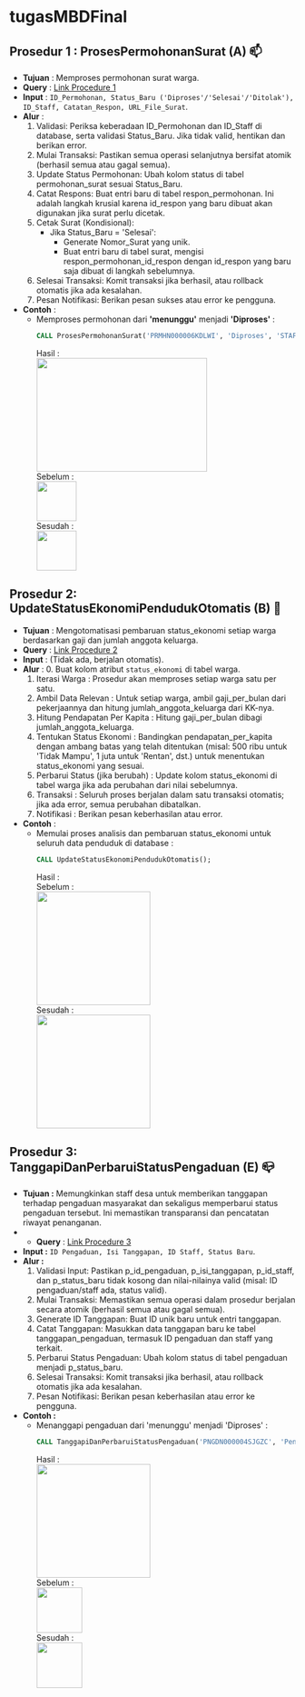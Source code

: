 # tugasMBDFinal

## Prosedur 1 : ProsesPermohonanSurat (A) 📫
- **Tujuan** : Memproses permohonan surat warga.
- **Query** : [Link Procedure 1](https://github.com/itozt/tugasMBDFinal/blob/main/procedure1.sql)
- **Input** : `ID_Permohonan, Status_Baru ('Diproses'/'Selesai'/'Ditolak'), ID_Staff, Catatan_Respon, URL_File_Surat`.
- **Alur** :
  1. Validasi: Periksa keberadaan ID_Permohonan dan ID_Staff di database, serta validasi Status_Baru. Jika tidak valid, hentikan dan berikan error.
  2. Mulai Transaksi: Pastikan semua operasi selanjutnya bersifat atomik (berhasil semua atau gagal semua).
  3. Update Status Permohonan: Ubah kolom status di tabel permohonan_surat sesuai Status_Baru.
  4. Catat Respons: Buat entri baru di tabel respon_permohonan. Ini adalah langkah krusial karena id_respon yang baru dibuat akan digunakan jika surat perlu dicetak.
  5. Cetak Surat (Kondisional):
     - Jika Status_Baru = 'Selesai':
       - Generate Nomor_Surat yang unik.
       - Buat entri baru di tabel surat, mengisi respon_permohonan_id_respon dengan id_respon yang baru saja dibuat di langkah sebelumnya.
  6. Selesai Transaksi: Komit transaksi jika berhasil, atau rollback otomatis jika ada kesalahan.
  7. Pesan Notifikasi: Berikan pesan sukses atau error ke pengguna.
- **Contoh** :
  - Memproses permohonan dari **'menunggu'** menjadi **'Diproses'** : <br>
    ``` sql
    CALL ProsesPermohonanSurat('PRMHN000006KDLWI', 'Diproses', 'STAFF23YLQSFBKJJ', 'Permohonan diterima, sedang verifikasi dokumen.', NULL);
    ```
    Hasil : <br>
    <img src="https://github.com/user-attachments/assets/44455b29-132a-436b-9f80-0eed35eda94d" width="300" height="200"><br>
    Sebelum : <br>
    <img src="https://github.com/user-attachments/assets/89920db8-4835-4a7a-99eb-9895df4e3269" height="70"> <br>
    Sesudah : <br>
    <img src="https://github.com/user-attachments/assets/1ab6890c-11ac-4914-8166-e9e7c8a85a45" height="70">


## Prosedur 2: UpdateStatusEkonomiPendudukOtomatis (B) 💸
- **Tujuan** : Mengotomatisasi pembaruan status_ekonomi setiap warga berdasarkan gaji dan jumlah anggota keluarga.
- **Query** : [Link Procedure 2](https://github.com/itozt/tugasMBDFinal/blob/main/procedure2.sql)
- **Input** : (Tidak ada, berjalan otomatis).
- **Alur** :
  0. Buat kolom atribut `status_ekonomi` di tabel warga.
  1. Iterasi Warga : Prosedur akan memproses setiap warga satu per satu.
  2. Ambil Data Relevan : Untuk setiap warga, ambil gaji_per_bulan dari pekerjaannya dan hitung jumlah_anggota_keluarga dari KK-nya.
  3. Hitung Pendapatan Per Kapita : Hitung gaji_per_bulan dibagi jumlah_anggota_keluarga.
  4. Tentukan Status Ekonomi : Bandingkan pendapatan_per_kapita dengan ambang batas yang telah ditentukan (misal: 500 ribu untuk 'Tidak Mampu', 1 juta untuk 'Rentan', dst.) untuk menentukan status_ekonomi yang sesuai.
  5. Perbarui Status (jika berubah) : Update kolom status_ekonomi di tabel warga jika ada perubahan dari nilai sebelumnya.
  6. Transaksi : Seluruh proses berjalan dalam satu transaksi otomatis; jika ada error, semua perubahan dibatalkan.
  7. Notifikasi : Berikan pesan keberhasilan atau error.
- **Contoh** :
  - Memulai proses analisis dan pembaruan status_ekonomi untuk seluruh data penduduk di database :
    ``` sql
    CALL UpdateStatusEkonomiPendudukOtomatis();
    ```
    Hasil : <br>
    Sebelum : <br>
    <img src="https://github.com/user-attachments/assets/a0f08407-5600-4044-8070-54b5fc6e6405" height="200"> <br>
    Sesudah : <br>
    <img src="https://github.com/user-attachments/assets/a19bf705-8dd4-4414-a388-859987d53eda" height="200">


## Prosedur 3: TanggapiDanPerbaruiStatusPengaduan (E) 📪
- **Tujuan :** Memungkinkan staff desa untuk memberikan tanggapan terhadap pengaduan masyarakat dan sekaligus memperbarui status pengaduan tersebut. Ini memastikan transparansi dan pencatatan riwayat penanganan.
- - **Query** : [Link Procedure 3](https://github.com/itozt/tugasMBDFinal/blob/main/procedure3.sql)
- **Input :** `ID Pengaduan, Isi Tanggapan, ID Staff, Status Baru`.
- **Alur :**
  1. Validasi Input: Pastikan p_id_pengaduan, p_isi_tanggapan, p_id_staff, dan p_status_baru tidak kosong dan nilai-nilainya valid (misal: ID pengaduan/staff ada, status valid).
  2. Mulai Transaksi: Memastikan semua operasi dalam prosedur berjalan secara atomik (berhasil semua atau gagal semua).
  3. Generate ID Tanggapan: Buat ID unik baru untuk entri tanggapan.
  4. Catat Tanggapan: Masukkan data tanggapan baru ke tabel tanggapan_pengaduan, termasuk ID pengaduan dan staff yang terkait.
  5. Perbarui Status Pengaduan: Ubah kolom status di tabel pengaduan menjadi p_status_baru.
  6. Selesai Transaksi: Komit transaksi jika berhasil, atau rollback otomatis jika ada kesalahan.
  7. Pesan Notifikasi: Berikan pesan keberhasilan atau error ke pengguna.
- **Contoh :**
  - Menanggapi pengaduan dari 'menunggu' menjadi 'Diproses' :
    ``` sql
    CALL TanggapiDanPerbaruiStatusPengaduan('PNGDN000004SJGZC', 'Pengaduan penyalahgunaan wewenang diterima, sedang dalam investigasi awal.', 'STAFF09UQUKLHETN', 'Diproses');
    ```
    Hasil : <br>
    <img src="https://github.com/user-attachments/assets/c7e9ee84-ded6-4f1d-9786-267da72482e4" height="200"><br>
    Sebelum : <br>
    <img src="https://github.com/user-attachments/assets/a0b75952-e401-4b79-aa0e-aadb22dc0cd3" height="80"> <br>
    Sesudah : <br>
    <img src="https://github.com/user-attachments/assets/9683a704-e568-437f-8889-d6d5249f673c" height="80">


